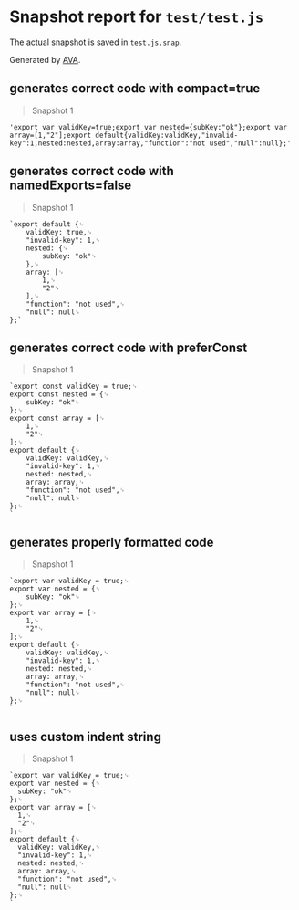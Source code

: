 # Snapshot report for `test/test.js`

The actual snapshot is saved in `test.js.snap`.

Generated by [AVA](https://ava.li).

## generates correct code with compact=true

> Snapshot 1

    'export var validKey=true;export var nested={subKey:"ok"};export var array=[1,"2"];export default{validKey:validKey,"invalid-key":1,nested:nested,array:array,"function":"not used","null":null};'

## generates correct code with namedExports=false

> Snapshot 1

    `export default {␊
    	validKey: true,␊
    	"invalid-key": 1,␊
    	nested: {␊
    		subKey: "ok"␊
    	},␊
    	array: [␊
    		1,␊
    		"2"␊
    	],␊
    	"function": "not used",␊
    	"null": null␊
    };`

## generates correct code with preferConst

> Snapshot 1

    `export const validKey = true;␊
    export const nested = {␊
    	subKey: "ok"␊
    };␊
    export const array = [␊
    	1,␊
    	"2"␊
    ];␊
    export default {␊
    	validKey: validKey,␊
    	"invalid-key": 1,␊
    	nested: nested,␊
    	array: array,␊
    	"function": "not used",␊
    	"null": null␊
    };␊
    `

## generates properly formatted code

> Snapshot 1

    `export var validKey = true;␊
    export var nested = {␊
    	subKey: "ok"␊
    };␊
    export var array = [␊
    	1,␊
    	"2"␊
    ];␊
    export default {␊
    	validKey: validKey,␊
    	"invalid-key": 1,␊
    	nested: nested,␊
    	array: array,␊
    	"function": "not used",␊
    	"null": null␊
    };␊
    `

## uses custom indent string

> Snapshot 1

    `export var validKey = true;␊
    export var nested = {␊
      subKey: "ok"␊
    };␊
    export var array = [␊
      1,␊
      "2"␊
    ];␊
    export default {␊
      validKey: validKey,␊
      "invalid-key": 1,␊
      nested: nested,␊
      array: array,␊
      "function": "not used",␊
      "null": null␊
    };␊
    `
